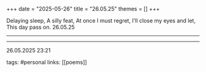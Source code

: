 +++
date = "2025-05-26"
title = "26.05.25"
themes = []
+++

Delaying sleep,
A silly feat,
At once I must regret,
I'll close my eyes and let,
This day pass on.
26.05.25

---



---

26.05.2025 23:21

tags: #personal
links: [[poems]]
